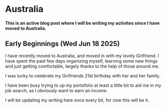 # Australia
#### This is an active blog post where I will be writing my activites since I have moved to Australia.

## Early Beginnings (Wed Jun 18 2025)
I have recently moved to Australia, and moved in with my lovely Girlfriend.
I have spent the past few days organizing myself, learning some new things and just getting comfortable, largely thanks to the help of those around me.

I was lucky to celebrate my Girlfriends 21st birthday with her and her family.

I have been busy trying to up my portofolio at least a little bit to aid me in my job search, as I obviously want to earn an income.

I will be updating my writing here once every bit, for now this will be it.

